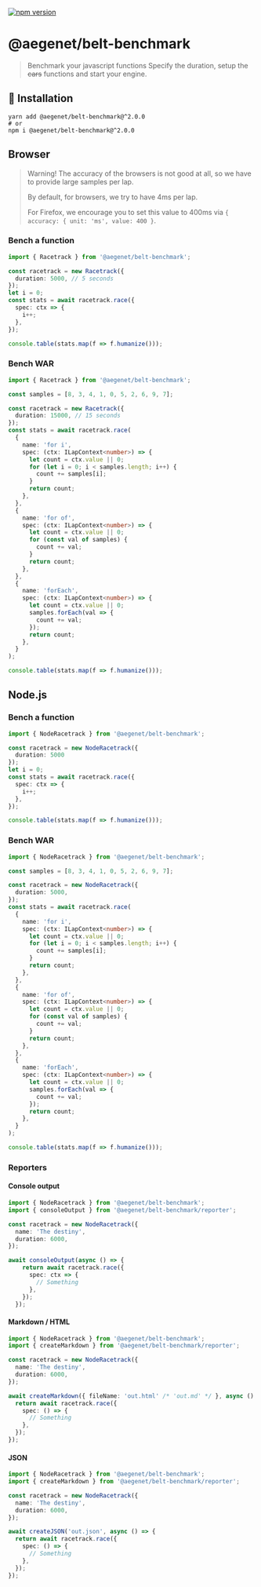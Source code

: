[![npm version](https://img.shields.io/npm/v/@aegenet/belt-benchmark.svg)](https://www.npmjs.com/package/@aegenet/belt-benchmark)
<br>

# @aegenet/belt-benchmark

> Benchmark your javascript functions
> Specify the duration, setup the <s>cars</s> functions and start your engine.

## 💾 Installation

```shell
yarn add @aegenet/belt-benchmark@^2.0.0
# or
npm i @aegenet/belt-benchmark@^2.0.0
```

## Browser

> Warning! The accuracy of the browsers is not good at all, so we have to provide large samples per lap.
>
> By default, for browsers, we try to have 4ms per lap.
>
> For Firefox, we encourage you to set this value to 400ms via `{ accuracy: { unit: 'ms', value: 400 }`.
>

### Bench a function

```typescript
import { Racetrack } from '@aegenet/belt-benchmark';

const racetrack = new Racetrack({
  duration: 5000, // 5 seconds
});
let i = 0;
const stats = await racetrack.race({
  spec: ctx => {
    i++;
  },
});

console.table(stats.map(f => f.humanize()));
```

### Bench WAR

```typescript
import { Racetrack } from '@aegenet/belt-benchmark';

const samples = [8, 3, 4, 1, 0, 5, 2, 6, 9, 7];

const racetrack = new Racetrack({
  duration: 15000, // 15 seconds
});
const stats = await racetrack.race(
  {
    name: 'for i',
    spec: (ctx: ILapContext<number>) => {
      let count = ctx.value || 0;
      for (let i = 0; i < samples.length; i++) {
        count += samples[i];
      }
      return count;
    },
  },
  {
    name: 'for of',
    spec: (ctx: ILapContext<number>) => {
      let count = ctx.value || 0;
      for (const val of samples) {
        count += val;
      }
      return count;
    },
  },
  {
    name: 'forEach',
    spec: (ctx: ILapContext<number>) => {
      let count = ctx.value || 0;
      samples.forEach(val => {
        count += val;
      });
      return count;
    },
  }
);

console.table(stats.map(f => f.humanize()));
```

## Node.js

### Bench a function

```typescript
import { NodeRacetrack } from '@aegenet/belt-benchmark';

const racetrack = new NodeRacetrack({
  duration: 5000
});
let i = 0;
const stats = await racetrack.race({
  spec: ctx => {
    i++;
  },
});

console.table(stats.map(f => f.humanize()));
```

### Bench WAR

```typescript
import { NodeRacetrack } from '@aegenet/belt-benchmark';

const samples = [8, 3, 4, 1, 0, 5, 2, 6, 9, 7];

const racetrack = new NodeRacetrack({
  duration: 5000,
});
const stats = await racetrack.race(
  {
    name: 'for i',
    spec: (ctx: ILapContext<number>) => {
      let count = ctx.value || 0;
      for (let i = 0; i < samples.length; i++) {
        count += samples[i];
      }
      return count;
    },
  },
  {
    name: 'for of',
    spec: (ctx: ILapContext<number>) => {
      let count = ctx.value || 0;
      for (const val of samples) {
        count += val;
      }
      return count;
    },
  },
  {
    name: 'forEach',
    spec: (ctx: ILapContext<number>) => {
      let count = ctx.value || 0;
      samples.forEach(val => {
        count += val;
      });
      return count;
    },
  }
);

console.table(stats.map(f => f.humanize()));
```

### Reporters

#### Console output

```typescript
import { NodeRacetrack } from '@aegenet/belt-benchmark';
import { consoleOutput } from '@aegenet/belt-benchmark/reporter';

const racetrack = new NodeRacetrack({
  name: 'The destiny',
  duration: 6000,
});

await consoleOutput(async () => {
    return await racetrack.race({
      spec: ctx => {
        // Something
      },
    });
  });
```

#### Markdown / HTML

```typescript
import { NodeRacetrack } from '@aegenet/belt-benchmark';
import { createMarkdown } from '@aegenet/belt-benchmark/reporter';

const racetrack = new NodeRacetrack({
  name: 'The destiny',
  duration: 6000,
});

await createMarkdown({ fileName: 'out.html' /* 'out.md' */ }, async () => {
  return await racetrack.race({
    spec: () => {
      // Something
    },
  });
});
```

#### JSON

```typescript
import { NodeRacetrack } from '@aegenet/belt-benchmark';
import { createMarkdown } from '@aegenet/belt-benchmark/reporter';

const racetrack = new NodeRacetrack({
  name: 'The destiny',
  duration: 6000,
});

await createJSON('out.json', async () => {
  return await racetrack.race({
    spec: () => {
      // Something
    },
  });
});
```